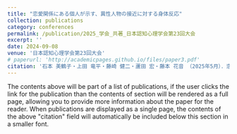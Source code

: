 ```yaml
---
title: "恋愛関係にある個人が示す、異性人物の接近に対する身体反応"
collection: publications
category: conferences
permalink: /publication/2025_学会_共著_日本認知心理学会第23回大会
excerpt: ''
date: 2024-09-08
venue: '日本認知心理学会第23回大会'
# paperurl: 'http://academicpages.github.io/files/paper3.pdf'
citation: '石本 美鶴子・上田 竜平・藤崎 健二・蘆田 宏・藤本 花音 （2025年5月）．恋愛関係にある個人が示す、異性人物の接近に対する身体反応, ポスター発表 P1-58（京都）．. &quot;Paper Title Number 3.&quot; <i>GitHub Journal of Bugs</i>. 1(3).'
---
```


The contents above will be part of a list of publications, if the user clicks the link for the publication than the contents of section will be rendered as a full page, allowing you to provide more information about the paper for the reader. When publications are displayed as a single page, the contents of the above "citation" field will automatically be included below this section in a smaller font.
